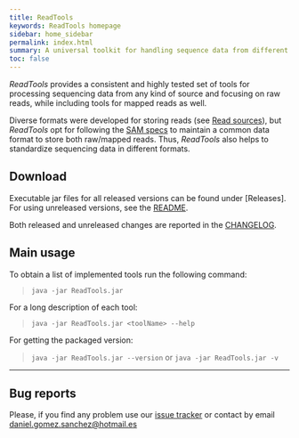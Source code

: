 ```yaml
---
title: ReadTools
keywords: ReadTools homepage
sidebar: home_sidebar
permalink: index.html
summary: A universal toolkit for handling sequence data from different sequencing platforms
toc: false
---
```


_ReadTools_ provides a consistent and highly tested set of tools for processing sequencing data from any kind of source and focusing on raw reads, while including tools for mapped reads as well.

Diverse formats were developed for storing reads (see [Read sources](read_sources.html)), but _ReadTools_ opt for following the [SAM specs]({{site.data.formats.specs.sam}}) to maintain a common data format to store both raw/mapped reads. Thus, _ReadTools_ also helps to standardize sequencing data in different formats.

## Download

Executable jar files for all released versions can be found under [Releases]. For using unreleased versions, see the [README]({{site.data.repo.readme}}).

Both released and unreleased changes are reported in the [CHANGELOG]({{site.data.repo.changelog}}).

## Main usage
To obtain a list of implemented tools run the following command:

> `java -jar ReadTools.jar`

For a long description of each tool:

> `java -jar ReadTools.jar <toolName> --help`

For getting the packaged version:

> `java -jar ReadTools.jar --version` or `java -jar ReadTools.jar -v`


---

## Bug reports

Please, if you find any problem use our [issue tracker]({{site.data.repo.issue_tracker}}) or contact by email <daniel.gomez.sanchez@hotmail.es>
